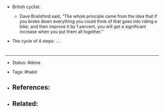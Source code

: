 # 
- British cyclist:
	- Dave Brailsford said, “The whole principle came from the idea that if you broke down everything you could think of that goes into riding a bike, and then improve it by 1 percent, you will get a significant increase when you put them all together.”

- The cycle of 4 steps: ....


# 

---
- Status: #done

- Tags: #habit 

- References:
	- 

- Related:
	- 
